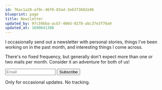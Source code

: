 ```yaml
---
id: 76ac1a28-af9c-46f0-83ad-3e6373602e96
blueprint: page
title: Newsletter
updated_by: 97c59bba-acb7-406d-9278-abc37e3f76a9
updated_at: 1690041388
---
```

I occasionally send out a newsletter with personal stories, things I’ve been working on in the past month, and interesting things I come across.

There's no fixed frequency, but generally don't expect more than one or two mails per month. Consider it an adventure for both of us!

<form
  method="post"
  action="https://sebastiandedeyne.mailcoach.app/subscribe/42d379f2-adba-46e5-8060-564a60af2f99"
  target="_blank"
  class="newsletter-form"
>
  <div class="newsletter-form-input-wrapper">
    <input
      type="email"
      value=""
      name="email"
      style="max-width: 22ch"
      placeholder="Email"
    >
    <input type="submit" value="Subscribe" />
  </div>
  <p>
    Only for occasional updates. No tracking.
  </p>
</form>